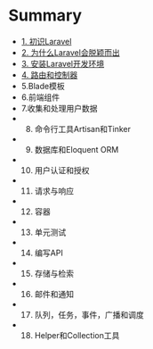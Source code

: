 # Summary

* [1. 初识Laravel](README.md)
* [2. 为什么Laravel会脱颖而出](why.md)
* [3. 安装Laravel开发环境](setup_develop_env.md)
* [4. 路由和控制器](why.md)
* 5.Blade模板
* 6.前端组件
* 7.收集和处理用户数据
* 8. 命令行工具Artisan和Tinker
* 9. 数据库和Eloquent ORM
* 10. 用户认证和授权
* 11. 请求与响应
* 12. 容器
* 13. 单元测试
* 14. 编写API
* 15. 存储与检索
* 16. 邮件和通知
* 17. 队列，任务，事件，广播和调度
* 18. Helper和Collection工具

